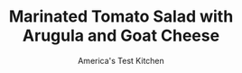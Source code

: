 ---
layout: ../../layouts/MarkdownPostLayout.astro
title: Marinated Tomato Salad with Arugula and Goat Cheese
author: America's Test Kitchen
pubDate: 2023-03-15
description: "We wondered if a lively dressing and a little time could turn so-so tomatoes into a memorable salad. Our bold salads dress up tomatoes with more interesting ingredients."
image_url: https://res.cloudinary.com/hksqkdlah/image/upload/ar_1:1,c_fill,dpr_2.0,f_auto,fl_lossy.progressive.strip_profile,g_faces:auto,q_auto:low,w_344/6877_sfs-marinatedtomatosalad0002-279245
tags: ["Side Dishes","Vegetables","Salads"]
calories: 495
protein: 3
carbohydrates: 7
fats: 
fiber: 2
ingredients: ["1 1/2 pounds, ripe tomatoes, cored and sliced into 1/2-inch wedges","1/2 teaspoon, salt","2 cups, baby arugula","2 tablespoons, extra virgin olive oil","1 tablespoon, red wine vinegar","1 , garlic clove, minced","1/4 cup, chopped fresh basil","1/2 teaspoon, pepper","1/4 cup, crumbled goat cheese (see note)"]
serves: 4
time: "50 minutes"
instructions: ["Toss tomatoes and salt in large bowl, then transfer to baking sheet lined with paper towels; let drain 15 minutes.","Return drained tomatoes to large bowl and toss with arugula, oil, vinegar, garlic, basil, and pepper. Let marinate 15 minutes. Sprinkle cheese over salad. Serve."]
nutrition: ["432 mg Potassium","74 mg Phosphorus","44 mg Calcium","24 mg Magnesium","352 mg Sodium","9 g Fat","1 mg Niacin (B3)","5 g Monounsaturated","24 mg Vitamin C","5 mg Cholesterol","2 g Saturated","2 g Fiber","31 µg Folate (food)","4 g Sugars","28 µg Vitamin K","176 g Water","7 g Carbs","31 µg Folate equivalent (total)","3 g Protein","1 mg Vitamin E","111 µg Vitamin A","123 kcal Energy","495 calories"]
notes: "To make the task of crumbling the goat cheese less messy, first let the cheese firm up in the freezer for 15 minutes."
---